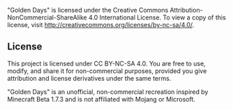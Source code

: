 "Golden Days" is licensed under the Creative Commons Attribution-NonCommercial-ShareAlike 4.0 International License.
To view a copy of this license, visit http://creativecommons.org/licenses/by-nc-sa/4.0/.

## License
This project is licensed under CC BY-NC-SA 4.0. You are free to use, modify, and share it for non-commercial purposes, provided you give attribution and license derivatives under the same terms.

"Golden Days" is an unofficial, non-commercial recreation inspired by Minecraft Beta 1.7.3 and is not affiliated with Mojang or Microsoft.
